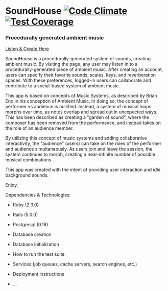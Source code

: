 # SoundHouse [![Code Climate](https://codeclimate.com/github/rluck0419/audiostream/badges/gpa.svg)](https://codeclimate.com/github/rluck0419/audiostream) [![Test Coverage](https://codeclimate.com/github/rluck0419/audiostream/badges/coverage.svg)](https://codeclimate.com/github/rluck0419/audiostream/coverage)

### Procedurally generated ambient music

[Listen & Create Here](http://www.soundhouseapp.com)

SoundHouse is a procedurally-generated system of sounds, creating ambient music. By visiting the page, any user may listen in to a procedurally-generated piece of ambient music. After creating an account, users can specify their favorite sounds, scales, keys, and reverberation spaces. With these preferences, logged-in users can collaborate and contribute to a social-based system of ambient music.

This app is based on concepts of Music Systems, as described by Brian Eno in his conception of Ambient Music. In doing so, the concept of performer vs audience is nullified. Instead, a system of musical loops morphs over time, as notes overlap and spread out in unexpected ways. This has been described as creating a "garden of sound", where the composer has been removed from the performance, and instead takes on the role of an audience member.

By utilizing this concept of music systems and adding collaborative interactivity, the "audience" (users) can take on the roles of the performer and audience simultaneously. As users join and leave the session, the system continues to morph, creating a near-infinite number of possible musical combinations.

This app was created with the intent of providing user interaction and idle background sounds.

Enjoy.

Dependencies & Technologies:

* Ruby (2.3.0)

* Rails (5.0.0)

* Postgresql (0.18)

* Database creation

* Database initialization

* How to run the test suite

* Services (job queues, cache servers, search engines, etc.)

* Deployment instructions

* ...
